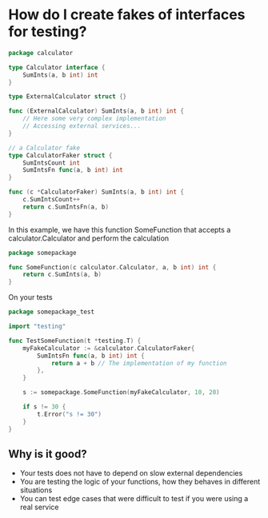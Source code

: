 # How do I create fakes of interfaces for testing?

```go
package calculator

type Calculator interface {
    SumInts(a, b int) int
}

type ExternalCalculator struct {}

func (ExternalCalculator) SumInts(a, b int) int {
    // Here some very complex implementation
    // Accessing external services...
}

// a Calculator fake
type CalculatorFaker struct {
    SumIntsCount int
    SumIntsFn func(a, b int) int
}

func (c *CalculatorFaker) SumInts(a, b int) int {
    c.SumIntsCount++
    return c.SumIntsFn(a, b)
}
```

In this example, we have this function SomeFunction that accepts a calculator.Calculator and perform the calculation

```go
package somepackage

func SomeFunction(c calculator.Calculator, a, b int) int {
    return c.SumInts(a, b)
}
```

On your tests

```go
package somepackage_test

import "testing"

func TestSomeFunction(t *testing.T) {
    myFakeCalculator := &calculator.CalculatorFaker{
        SumIntsFn func(a, b int) int {
            return a + b // The implementation of my function
        },
    }

    s := somepackage.SomeFunction(myFakeCalculator, 10, 20)

    if s != 30 {
        t.Error("s != 30")
    }
}
```

## Why is it good?

- Your tests does not have to depend on slow external dependencies
- You are testing the logic of your functions, how they behaves in different situations
- You can test edge cases that were difficult to test if you were using a real service